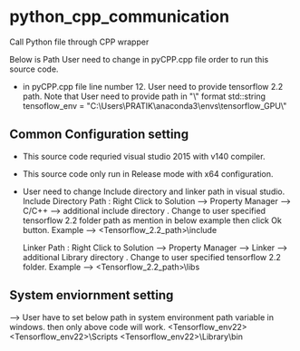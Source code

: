 # python_cpp_communication
Call Python file through CPP wrapper

Below is Path User need to change in pyCPP.cpp file order to run this source code.
- in pyCPP.cpp file line number 12. User need to provide tensorflow 2.2 path. Note that User need to provide path in "\\" format
std::string tensoflow_env = "C:\\Users\\PRATIK\\anaconda3\\envs\\tensorflow_GPU\\"

 ## Common Configuration setting 
  - This source code requried visual studio 2015 with v140 compiler.
  - This source code only run in Release mode with x64 configuration.
  - User need to change Include directory and linker  path in visual studio.
    Include Directory Path :
    Right Click to Solution --> Property Manager --> C/C++  --> additional include directory . Change to user specified tensorflow 2.2 folder path as mention in below         example then click Ok button.
    Example --> <Tensorflow_2.2_path>\include
    
    Linker Path :
    Right Click to Solution --> Property Manager --> Linker  --> additional Library directory . Change to user specified tensorflow 2.2 folder.
    Example --> <Tensorflow_2.2_path>\libs
      
 ## System enviornment setting 
  --> User have to set below path in system environment path variable in windows. then only above code will work.
      <Tensorflow_env22>
      <Tensorflow_env22>\Scripts
      <Tensorflow_env22>\Library\bin
    
    


